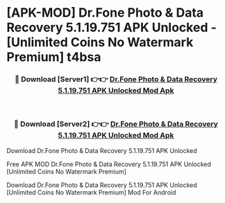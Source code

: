 # [APK-MOD] Dr.Fone  Photo & Data Recovery 5.1.19.751 APK Unlocked - [Unlimited Coins No Watermark Premium] t4bsa



<div align="center">
<h3>🔴 Download [Server1] 👉👉 <a href="https://momento.my/?title=Dr.Fone__Photo_&_Data_Recovery_5.1.19.751_APK_Unlocked">Dr.Fone  Photo & Data Recovery 5.1.19.751 APK Unlocked Mod Apk</a></h3><br>

<h3>🔴 Download [Server2] 👉👉 <a href="https://momento.my/?title=Dr.Fone__Photo_&_Data_Recovery_5.1.19.751_APK_Unlocked">Dr.Fone  Photo & Data Recovery 5.1.19.751 APK Unlocked Mod Apk</a></h3>
</div>



Download Dr.Fone  Photo & Data Recovery 5.1.19.751 APK Unlocked 

Free APK MOD Dr.Fone  Photo & Data Recovery 5.1.19.751 APK Unlocked [Unlimited Coins No Watermark Premium]

Download Dr.Fone  Photo & Data Recovery 5.1.19.751 APK Unlocked [Unlimited Coins No Watermark Premium] Mod For Android
